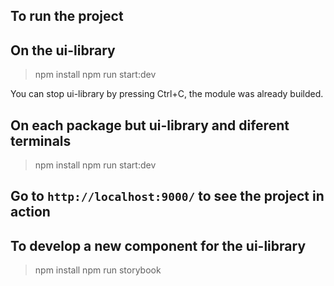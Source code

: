 ## To run the project

## On the ui-library

> npm install
> npm run start:dev

You can stop ui-library by pressing Ctrl+C, the module was already builded.

## On each package but ui-library and diferent terminals

> npm install
> npm run start:dev

## Go to `http://localhost:9000/` to see the project in action

## To develop a new component for the ui-library

> npm install
> npm run storybook
